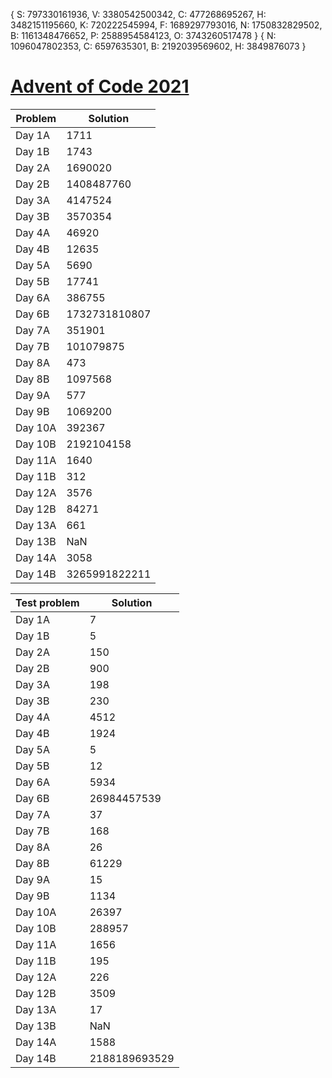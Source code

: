 {
  S: 797330161936,
  V: 3380542500342,
  C: 477268695267,
  H: 3482151195660,
  K: 720222545994,
  F: 1689297793016,
  N: 1750832829502,
  B: 1161348476652,
  P: 2588954584123,
  O: 3743260517478
}
{ N: 1096047802353, C: 6597635301, B: 2192039569602, H: 3849876073 }
# [Advent of Code 2021](https://adventofcode.com/2021)

| Problem | Solution |
|---------|----------|
|Day 1A| 1711 |
|Day 1B| 1743 |
|Day 2A| 1690020 |
|Day 2B| 1408487760 |
|Day 3A| 4147524 |
|Day 3B| 3570354 |
|Day 4A| 46920 |
|Day 4B| 12635 |
|Day 5A| 5690 |
|Day 5B| 17741 |
|Day 6A| 386755 |
|Day 6B| 1732731810807 |
|Day 7A| 351901 |
|Day 7B| 101079875 |
|Day 8A| 473 |
|Day 8B| 1097568 |
|Day 9A| 577 |
|Day 9B| 1069200 |
|Day 10A| 392367 |
|Day 10B| 2192104158 |
|Day 11A| 1640 |
|Day 11B| 312 |
|Day 12A| 3576 |
|Day 12B| 84271 |
|Day 13A| 661 |
|Day 13B| NaN |
|Day 14A| 3058 |
|Day 14B| 3265991822211 |

| Test problem | Solution |
|--------------|----------|
|Day 1A| 7 |
|Day 1B| 5 |
|Day 2A| 150 |
|Day 2B| 900 |
|Day 3A| 198 |
|Day 3B| 230 |
|Day 4A| 4512 |
|Day 4B| 1924 |
|Day 5A| 5 |
|Day 5B| 12 |
|Day 6A| 5934 |
|Day 6B| 26984457539 |
|Day 7A| 37 |
|Day 7B| 168 |
|Day 8A| 26 |
|Day 8B| 61229 |
|Day 9A| 15 |
|Day 9B| 1134 |
|Day 10A| 26397 |
|Day 10B| 288957 |
|Day 11A| 1656 |
|Day 11B| 195 |
|Day 12A| 226 |
|Day 12B| 3509 |
|Day 13A| 17 |
|Day 13B| NaN |
|Day 14A| 1588 |
|Day 14B| 2188189693529 |
